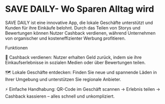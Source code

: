 # SAVE DAILY- Wo Sparen Alltag wird
SAVE DAILY ist eine innovative App, die lokale Geschäfte unterstützt und Kunden für ihre Einkäufe belohnt. Durch das Teilen von Storys und Bewertungen können Nutzer Cashback verdienen, während Unternehmen von organischer und kosteneffizienter Werbung profitieren.

Funktionen

💸 Cashback verdienen:
Nutzer erhalten Geld zurück, indem sie ihre Einkaufserlebnisse in sozialen Medien oder über Bewertungen teilen.

🗺️ Lokale Geschäfte entdecken:
Finden Sie neue und spannende Läden in Ihrer Umgebung und unterstützen Sie regionale Anbieter.

⚡ Einfache Handhabung:
QR-Code im Geschäft scannen → Erlebnis teilen → Cashback kassieren – alles schnell und unkompliziert.
